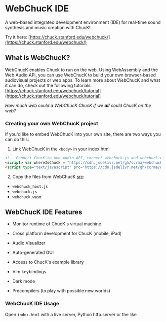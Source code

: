 # WebChucK IDE

A web-based integrated development environment (IDE) for real-time sound synthesis and music creation with ChucK!

Try it here: [https://chuck.stanford.edu/webchuck/](https://chuck.stanford.edu/webchuck/)

## What is WebChucK?

WebChucK enables Chuck to run on the web. Using WebAssembly and the Web Audio API, you can use WebChucK to build your own browser-based audiovisual projects or web apps. To learn more about WebChucK and what it can do, check out the following tutorials: [https://chuck.stanford.edu/webchuck/tutorial](https://chuck.stanford.edu/webchuck/tutorial)

*How much web could a WebChucK ChucK if we **all** could ChucK on the web?*

### Creating your own WebChucK project

If you'd like to embed WebChucK into your own site, there are two ways you can do this:

1. Link WebChucK in the `<body>` in your index.html

```html
<!-- Connect ChucK to Web Audio API, connect webchuck.js and webchuck.wasm -->
<script> var whereIsChuck = "https://cdn.jsdelivr.net/gh/ccrma/webchuck/src"; </script>
<script type="text/javascript" src="https://cdn.jsdelivr.net/gh/ccrma/webchuck/src/webchuck_host.js"></script>
```

2. Copy the files from WebChucK [src](./src/):

- `webchuck_host.js`
- `webchuck.js`
- `webchuck.wasm`

## WebChucK IDE Features

- Monitor runtime of ChucK's virtual machine

- Cross platform development for ChucK (mobile, iPad)

- Audio Visualizer

- Auto-generated GUI

- Access to ChucK's example library

- Vim keybindings

- Dark mode

- Precompilers (to play with possible new worlds)

### WebChucK IDE Usage

Open `index.html` with a live server, Python http.server or the like

